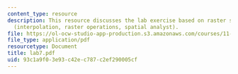 ```yaml
---
content_type: resource
description: This resource discusses the lab exercise based on raster spatial analysis
  (interpolation, raster operations, spatial analyst).
file: https://ol-ocw-studio-app-production.s3.amazonaws.com/courses/11-520-a-workshop-on-geographic-information-systems-fall-2005/93c1a9f03e93c42ec787c2ef290005cf_lab7.pdf
file_type: application/pdf
resourcetype: Document
title: lab7.pdf
uid: 93c1a9f0-3e93-c42e-c787-c2ef290005cf
---
```

